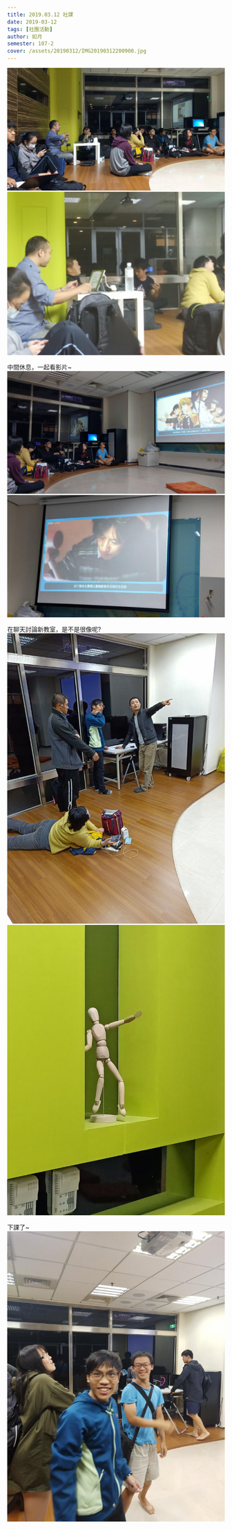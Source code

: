 ```yaml
---
title: 2019.03.12 社課
date: 2019-03-12
tags: [社團活動]
author: 如月
semester: 107-2
cover: /assets/20190312/IMG20190312200900.jpg
---
```


![20190312](/assets/20190312/42193.jpg)
![20190312](/assets/20190312/IMG20190312203637.jpg)

中間休息，一起看影片~
![20190312](/assets/20190312/42191.jpg)
![20190312](/assets/20190312/42194.jpg)

在聊天討論新教室，是不是很像呢?
![20190312](/assets/20190312/IMG20190312200845.jpg)![20190312](/assets/20190312/IMG20190312200900.jpg)

下課了~
![20190312](/assets/20190312/IMG20190312224841.jpg)
